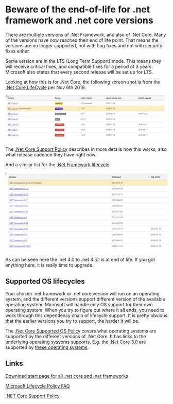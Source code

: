 # Beware of the end-of-life for .net framework and .net core versions

There are multiple versions of .Net Framework, and also of .Net Core.  Many of the versions have now reached their end of life point.   That means the versions are no longer supported, not with bug fixes and not with security fixes either.  

Some version are in the LTS (Long Term Support) mode.  This means they will receive critical fixes, and compatible fixes for a period of 3 years.  Microsoft also states that every second release will be set up for LTS.

Looking at how this is for .Net Core, the following screen shot is from the [.Net Core LifeCycle](https://dotnet.microsoft.com/download/dotnet-core) per Nov 6th 2019.

![](images/2019-11-06_17-10-12.jpg)

The [.Net Core Support Policy](https://dotnet.microsoft.com/platform/support/policy/dotnet-core) describes in more details how this works, also what release cadence they have right now.

And a similar list for the [.Net Framework lifecycle](https://dotnet.microsoft.com/download/dotnet-framework)

![](images/2019-11-06_20-56-00.jpg)

As can be seen here the .net 4.0 to .net 4.5.1 is at end of life. If you got anything here, it is really time to upgrade.


## Supported OS lifecycles

Your chosen .net framework or .net core version will run on an operating system, and the different versions support different version of the available operating system.  Microsoft will handle only OS support for their own operating system. When you try to figure out where it all ends, you need to work through this dependency chain of lifecycle support.  It is pretty obvious that the earlier versions you try to support, the harder it will be.

The [.Net Core Supported OS Policy](https://github.com/dotnet/core/blob/master/os-lifecycle-policy.md) covers what operating systems are supported by the different versions of .Net Core.  It has links to the underlying operating sysyems supports.  E.g. the .Net Core 3.0 are supported by [these operating systems](https://github.com/dotnet/core/blob/master/release-notes/3.0/3.0-supported-os.md).  


## Links

[Download start page for all .net core and .net frameworks](https://dotnet.microsoft.com/download)

[Microsoft Lifecycle Policy FAQ](https://support.microsoft.com/en-us/help/17140)

[.NET Core Support Policy](https://dotnet.microsoft.com/platform/support/policy/dotnet-core)

